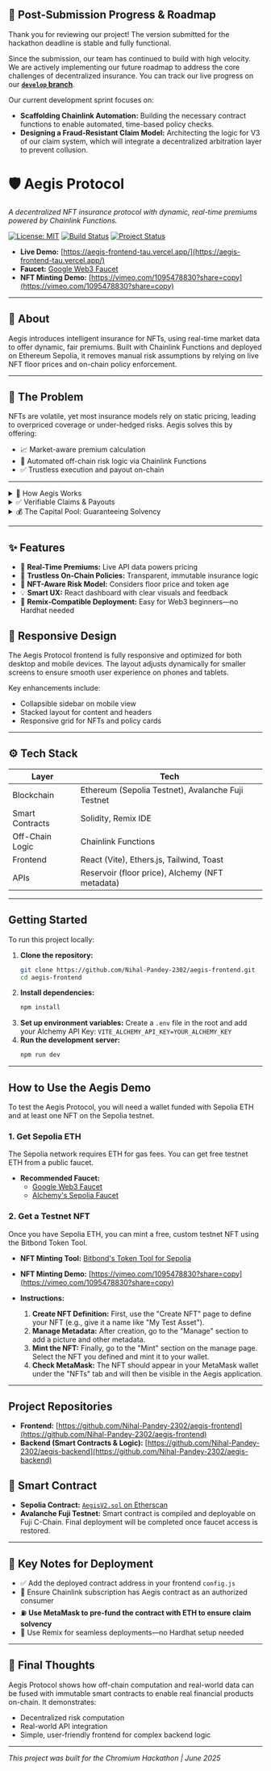 ## 🚀 Post-Submission Progress & Roadmap

Thank you for reviewing our project! The version submitted for the hackathon deadline is stable and fully functional.

Since the submission, our team has continued to build with high velocity. We are actively implementing our future roadmap to address the core challenges of decentralized insurance. You can track our live progress on our **[`develop` branch](https://github.com/Nihal-Pandey-2302/aegis-backend/tree/develop)**.

Our current development sprint focuses on:
-   **Scaffolding Chainlink Automation:** Building the necessary contract functions to enable automated, time-based policy checks.
-   **Designing a Fraud-Resistant Claim Model:** Architecting the logic for V3 of our claim system, which will integrate a decentralized arbitration layer to prevent collusion.


# 🛡️ Aegis Protocol

*A decentralized NFT insurance protocol with dynamic, real-time premiums powered by Chainlink Functions.*

[![License: MIT](https://img.shields.io/badge/License-MIT-yellow.svg)](https://opensource.org/licenses/MIT)
[![Build Status](https://img.shields.io/badge/Build-Passing-brightgreen)](https://github.com/Nihal-Pandey-2302/aegis-frontend)
[![Project Status](https://img.shields.io/badge/Status-Feature_Complete-blue)](https://github.com/Nihal-Pandey-2302/aegis-frontend)

-   **Live Demo:** [https://aegis-frontend-tau.vercel.app/](https://aegis-frontend-tau.vercel.app/)
-   **Faucet:** [Google Web3 Faucet](https://cloud.google.com/application/web3/faucet)
-   **NFT Minting Demo:** [https://vimeo.com/1095478830?share=copy](https://vimeo.com/1095478830?share=copy)

---

## 📌 About

Aegis introduces intelligent insurance for NFTs, using real-time market data to offer dynamic, fair premiums. Built with Chainlink Functions and deployed on Ethereum Sepolia, it removes manual risk assumptions by relying on live NFT floor prices and on-chain policy enforcement.

---

## 🚩 The Problem

NFTs are volatile, yet most insurance models rely on static pricing, leading to overpriced coverage or under-hedged risks. Aegis solves this by offering:

-   📈 Market-aware premium calculation
-   🤖 Automated off-chain risk logic via Chainlink Functions
-   ✅ Trustless execution and payout on-chain

---

<details>
<summary>🧠 How Aegis Works</summary>

1.  **Quote Request:**
    A user selects an NFT from their wallet, which triggers the `createPolicyRequest()` function in the smart contract.

2.  **Chainlink Function Triggered:**
    The contract calls a custom JavaScript script via a Chainlink Functions subscription. This script fetches the NFT's real-time floor price from the Reservoir API.

3.  **Dynamic Premium Calculation:**
    The floor price and the NFT's age are used to calculate a risk-adjusted premium in ETH, which is returned to the smart contract.

4.  **User Executes Policy:**
    The user approves the quote and pays the premium. A `Policy` struct is created and stored immutably on-chain.

5.  **Claim & Payout:**
    If the insured NFT is lost (e.g., transferred from the wallet without the owner's consent), the policyholder can initiate a claim. The contract verifies the loss on-chain and automatically pays the coverage amount from the capital pool.

</details>

<details>
<summary>✅ Verifiable Claims & Payouts</summary>

For an insurance protocol to be viable, its claim process must be trustless, transparent, and secure.

-   **Defining a "Loss" for the Demo:** For the Chromium Hackathon, Aegis focuses on the most critical on-chain risk: **wallet compromise leading to theft**. A loss event is defined as the insured NFT being transferred from the policyholder's wallet without a corresponding sale initiated through a recognized marketplace.

-   **Automated Claim Process:** When a policyholder files a claim, the `AegisV2.sol` smart contract performs an on-chain check to confirm that the user's wallet no longer holds the NFT. If the conditions are met, the policy's coverage amount is paid out instantly and automatically.

-   **Future Fraud Prevention:** We recognize that sophisticated fraud (e.g., a user "selling" an NFT to their own secondary wallet to claim insurance) is a challenge. Our long-term roadmap includes integrating with a decentralized arbitration service (like Kleros) to adjudicate disputed claims, ensuring the protocol remains fair and robust.

</details>

<details>
<summary>💰 The Capital Pool: Guaranteeing Solvency</summary>

A decentralized insurance protocol is only as good as its ability to pay claims. Aegis ensures reliable payouts with a fully-collateralized, on-chain Capital Pool.

-   **Pre-Funded for the Hackathon:** To guarantee solvency and demonstrate a working product for the Chromium Hackathon, the **Capital Pool has been pre-seeded with initial liquidity.** You can verify the contract's balance on Etherscan. This initial funding ensures that all valid claims made during the demo can be paid instantly, simulating the backing a real-world project would secure from early investors or liquidity providers.

-   **Sustained by Premiums:** The pool is further supplemented by the premiums collected from every new policy created. When a user files a valid claim, the coverage amount is paid directly from this collective, on-chain reserve.

-   **Long-Term Vision for Growth:** Our architecture is designed for sustainable, decentralized growth. Future versions will allow:
    -   **Liquidity Providers (LPs):** Users will be able to stake capital (e.g., ETH or USDC) into the pool to underwrite policies, earning a share of premium revenue in return.
    -   **Yield Generation:** The capital pool will be integrated with blue-chip DeFi protocols like Aave or Compound. The yield earned will increase the pool's reserves and reward LPs, creating a self-sustaining economic model.

</details>

---

## ✨ Features

-   🔄 **Real-Time Premiums:** Live API data powers pricing
-   🔐 **Trustless On-Chain Policies:** Transparent, immutable insurance logic
-   🧩 **NFT-Aware Risk Model:** Considers floor price and token age
-   💡 **Smart UX:** React dashboard with clear visuals and feedback
-   🔁 **Remix-Compatible Deployment:** Easy for Web3 beginners—no Hardhat needed

## 📱 Responsive Design

The Aegis Protocol frontend is fully responsive and optimized for both desktop and mobile devices. The layout adjusts dynamically for smaller screens to ensure smooth user experience on phones and tablets.

Key enhancements include:

-   Collapsible sidebar on mobile view
-   Stacked layout for content and headers
-   Responsive grid for NFTs and policy cards

---

## ⚙️ Tech Stack

| Layer          | Tech                                               |
| -------------- | -------------------------------------------------- |
| Blockchain     | Ethereum (Sepolia Testnet), Avalanche Fuji Testnet |
| Smart Contracts | Solidity, Remix IDE                                |
| Off-Chain Logic| Chainlink Functions                                |
| Frontend       | React (Vite), Ethers.js, Tailwind, Toast           |
| APIs           | Reservoir (floor price), Alchemy (NFT metadata)    |

---

## Getting Started

To run this project locally:

1.  **Clone the repository:**
    ```bash
    git clone https://github.com/Nihal-Pandey-2302/aegis-frontend.git
    cd aegis-frontend
    ```
2.  **Install dependencies:**
    ```bash
    npm install
    ```
3.  **Set up environment variables:**
    Create a `.env` file in the root and add your Alchemy API Key:
    `VITE_ALCHEMY_API_KEY=YOUR_ALCHEMY_KEY`
4.  **Run the development server:**
    ```bash
    npm run dev
    ```

---

## How to Use the Aegis Demo

To test the Aegis Protocol, you will need a wallet funded with Sepolia ETH and at least one NFT on the Sepolia testnet.

### 1. Get Sepolia ETH

The Sepolia network requires ETH for gas fees. You can get free testnet ETH from a public faucet.

-   **Recommended Faucet:**
    -   [Google Web3 Faucet](https://cloud.google.com/application/web3/faucet)
    -   [Alchemy's Sepolia Faucet](https://www.alchemy.com/faucets/ethereum-sepolia)

### 2. Get a Testnet NFT

Once you have Sepolia ETH, you can mint a free, custom testnet NFT using the Bitbond Token Tool.

-   **NFT Minting Tool:** [Bitbond's Token Tool for Sepolia](https://tokentool.bitbond.com/create-nft/ethereum-sepolia)
-   **NFT Minting Demo:** [https://vimeo.com/1095478830?share=copy](https://vimeo.com/1095478830?share=copy)

-   **Instructions:**
    1.  **Create NFT Definition:** First, use the "Create NFT" page to define your NFT (e.g., give it a name like "My Test Asset").
    2.  **Manage Metadata:** After creation, go to the "Manage" section to add a picture and other metadata.
    3.  **Mint the NFT:** Finally, go to the "Mint" section on the manage page. Select the NFT you defined and mint it to your wallet.
    4.  **Check MetaMask:** The NFT should appear in your MetaMask wallet under the "NFTs" tab and will then be visible in the Aegis application.

---

## Project Repositories

-   **Frontend:** [https://github.com/Nihal-Pandey-2302/aegis-frontend](https://github.com/Nihal-Pandey-2302/aegis-frontend)
-   **Backend (Smart Contracts & Logic):** [https://github.com/Nihal-Pandey-2302/aegis-backend](https://github.com/Nihal-Pandey-2302/aegis-backend)

## 🔗 Smart Contract

-   **Sepolia Contract:**
    [`AegisV2.sol` on Etherscan](https://sepolia.etherscan.io/address/0xa155016b9C39F500605F2e459A3335703b7053df)
-   **Avalanche Fuji Testnet:**
    Smart contract is compiled and deployable on Fuji C-Chain. Final deployment will be completed once faucet access is restored.

---

## 📌 Key Notes for Deployment

-   ✅ Add the deployed contract address in your frontend `config.js`
-   🔁 Ensure Chainlink subscription has Aegis contract as an authorized consumer
-   ⛽ **Use MetaMask to pre-fund the contract with ETH to ensure claim solvency**
-   🧪 Use Remix for seamless deployments—no Hardhat setup needed

---

## 🏁 Final Thoughts

Aegis Protocol shows how off-chain computation and real-world data can be fused with immutable smart contracts to enable real financial products on-chain. It demonstrates:

-   Decentralized risk computation
-   Real-world API integration
-   Simple, user-friendly frontend for complex backend logic

---

*This project was built for the Chromium Hackathon | June 2025*

